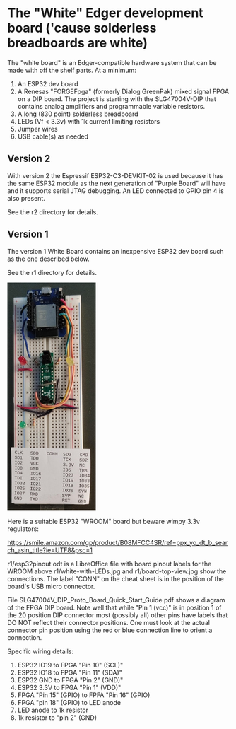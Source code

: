 # The "White" Edger development board ('cause solderless breadboards are white)
The "white board" is an Edger-compatible hardware system that can be made with off the shelf parts. At a minimum:
1. An ESP32 dev board
2. A Renesas "FORGEFpga" (formerly Dialog GreenPak) mixed signal FPGA on a DIP board. The project is starting with the SLG47004V-DIP that contains analog amplifiers and programmable variable resistors.
3. A long (830 point) solderless breadboard
4. LEDs (Vf < 3.3v) with 1k current limiting resistors
5. Jumper wires
6. USB cable(s) as needed

## Version 2
With version 2 the Espressif ESP32-C3-DEVKIT-02 is used because it has the same ESP32 module as the next generation of "Purple Board" will have and it supports serial JTAG debugging. An LED connected to GPIO pin 4 is also present.

See the r2 directory for details.

## Version 1

The version 1 White Board contains an inexpensive ESP32 dev board such as the one described below. 

See the r1 directory for details.

![](r1/white-with-LEDs.jpg)

Here is a suitable ESP32 "WROOM" board but beware wimpy 3.3v regulators:

https://smile.amazon.com/gp/product/B08MFCC4SR/ref=ppx_yo_dt_b_search_asin_title?ie=UTF8&psc=1

r1/esp32pinout.odt is a LibreOffice file with board pinout labels for the WROOM above
r1/white-with-LEDs.jpg and r1/board-top-view.jpg  show the connections. The label "CONN" on the cheat sheet is in the position of the board's USB micro connector.

File SLG47004V_DIP_Proto_Board_Quick_Start_Guide.pdf shows a diagram of the FPGA DIP board. Note well that while "Pin 1 (vcc)" is in position 1 of the 20 position DIP connector most (possibly all) other pins have labels that DO NOT reflect their connector positions. One must look at the actual connector pin position using the red or blue connection line to orient a connection.

Specific wiring details:

1. ESP32 IO19 to FPGA "Pin 10" (SCL)"
2. ESP32 IO18 to FPGA "Pin 11" (SDA)"
3. ESP32 GND to FPGA "Pin 2" (GND)"
4. ESP32 3.3V to FPGA "Pin 1" (VDD)"
5. FPGA "Pin 15" (GPIO) to FPFA "Pin 16" (GPIO)
6. FPGA "pin 18" (GPIO) to LED anode
7. LED anode to 1k resistor
8. 1k resistor to "pin 2" (GND)

